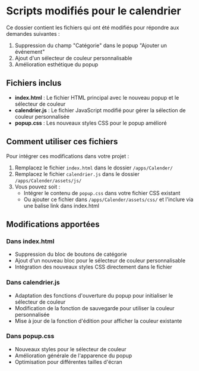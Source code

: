 # Scripts modifiés pour le calendrier

Ce dossier contient les fichiers qui ont été modifiés pour répondre aux demandes suivantes :

1. Suppression du champ "Catégorie" dans le popup "Ajouter un événement"
2. Ajout d'un sélecteur de couleur personnalisable
3. Amélioration esthétique du popup

## Fichiers inclus

- **index.html** : Le fichier HTML principal avec le nouveau popup et le sélecteur de couleur
- **calendrier.js** : Le fichier JavaScript modifié pour gérer la sélection de couleur personnalisée
- **popup.css** : Les nouveaux styles CSS pour le popup amélioré

## Comment utiliser ces fichiers

Pour intégrer ces modifications dans votre projet :

1. Remplacez le fichier `index.html` dans le dossier `/apps/Calender/`
2. Remplacez le fichier `calendrier.js` dans le dossier `/apps/Calender/assets/js/`
3. Vous pouvez soit :
   - Intégrer le contenu de `popup.css` dans votre fichier CSS existant
   - Ou ajouter ce fichier dans `/apps/Calender/assets/css/` et l'inclure via une balise link dans index.html

## Modifications apportées

### Dans index.html
- Suppression du bloc de boutons de catégorie
- Ajout d'un nouveau bloc pour le sélecteur de couleur personnalisable
- Intégration des nouveaux styles CSS directement dans le fichier

### Dans calendrier.js
- Adaptation des fonctions d'ouverture du popup pour initialiser le sélecteur de couleur
- Modification de la fonction de sauvegarde pour utiliser la couleur personnalisée
- Mise à jour de la fonction d'édition pour afficher la couleur existante

### Dans popup.css
- Nouveaux styles pour le sélecteur de couleur
- Amélioration générale de l'apparence du popup
- Optimisation pour différentes tailles d'écran
